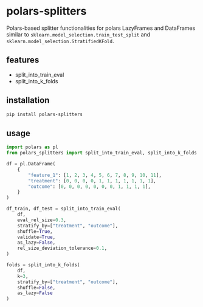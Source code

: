 # polars-splitters

Polars-based splitter functionalities for polars LazyFrames and DataFrames similar to `sklearn.model_selection.train_test_split` and `sklearn.model_selection.StratifiedKFold`.

## features

- split_into_train_eval
- split_into_k_folds

## installation

```bash
pip install polars-splitters
```

## usage

```python
import polars as pl
from polars_splitters import split_into_train_eval, split_into_k_folds

df = pl.DataFrame(
    {
        "feature_1": [1, 2, 3, 4, 5, 6, 7, 8, 9, 10, 11],
        "treatment": [0, 0, 0, 0, 1, 1, 1, 1, 1, 1, 1],
        "outcome": [0, 0, 0, 0, 0, 0, 0, 1, 1, 1, 1],
    }
)

df_train, df_test = split_into_train_eval(
    df,
    eval_rel_size=0.3,
    stratify_by=["treatment", "outcome"],
    shuffle=True,
    validate=True,
    as_lazy=False,
    rel_size_deviation_tolerance=0.1,
)

folds = split_into_k_folds(
    df,
    k=3,
    stratify_by=["treatment", "outcome"],
    shuffle=False,
    as_lazy=False
)
```
